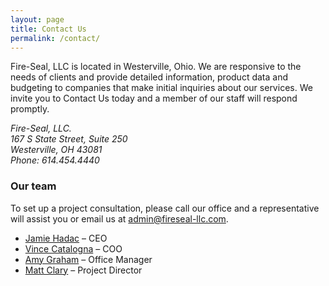 ```yaml
---
layout: page
title: Contact Us
permalink: /contact/
---
```

<div class="twothirds">
<p>Fire-Seal, LLC is located in Westerville, Ohio. We are responsive to the needs of clients and provide detailed information, product data and budgeting to companies that make initial inquiries about our services. We invite you to Contact Us today and a member of our staff will respond promptly.</p>

<p><address>
Fire-Seal, LLC.<br>
167 S State Street, Suite 250<br>
Westerville, OH 43081<br>
Phone: 614.454.4440
</address></p>

<h3>Our team</h3>
<p>To set up a project consultation, please call our office and a representative will assist you or email us at <a href="mailto:admin@fireseal-llc.com">admin@fireseal-llc.com</a>.</p>
<ul>
<li><a href="mailto:jamie@fireseal-llc.com">Jamie Hadac</a> – CEO</li>
<li><a href="mailto:vcatalogna@fireseal-llc.com">Vince Catalogna</a> – COO</li>
<li><a href="mailto:admin@fireseal-llc.com">Amy Graham</a> – Office Manager</li>
<li><a href="mailto:mclary@fireseal-llc.com">Matt Clary</a> – Project Director</li>
</ul>

</div>
